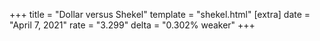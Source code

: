 +++
title = "Dollar versus Shekel"
template = "shekel.html"
[extra]
date = "April  7, 2021"
rate = "3.299"
delta = "0.302% weaker"
+++
